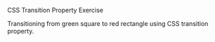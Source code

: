 
CSS Transition Property Exercise

Transitioning from green square to red rectangle using CSS transition property.